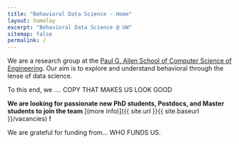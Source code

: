 ```yaml
---
title: "Behavioral Data Science - Home"
layout: homelay
excerpt: "Behavioral Data Science @ UW"
sitemap: false
permalink: /
---
```


We are a research group at the [Paul G. Allen School of Computer Science of Engineering](http://cs.washington.edu). Our aim is to explore and understand behavioral through the lense of data science.


To this end, we .... COPY THAT MAKES US LOOK GOOD

 **We are  looking for passionate new PhD students, Postdocs, and Master students to join the team** [(more info)]({{ site.url }}{{ site.baseurl }}/vacancies) **!**


We are grateful for funding from... WHO FUNDS US.
